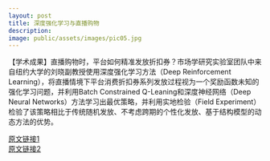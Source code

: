 ```yaml
---
layout: post
title: 深度强化学习与直播购物
description: 
image: public/assets/images/pic05.jpg
---
```



【学术成果】直播购物时，平台如何精准发放折扣券？市场学研究实验室团队中来自纽约大学的刘晓副教授使用深度强化学习方法（Deep Reinforcement Learning），将直播情境下平台消费折扣券系列发放过程视为一个奖励函数未知的强化学习问题，并利用Batch Constrained Q-Leaning和深度神经网络（Deep Neural Networks）方法学习出最优策略，并利用实地检验（Field Experiment）检验了该策略相比于传统随机发放、不考虑跨期的个性化发放、基于结构模型的动态方法的优势。

[原文链接1](https://www.sem.tsinghua.edu.cn/ec/info/1004/2769.htm)  
[原文链接2](https://mp.weixin.qq.com/s/6xKyLMB7iLOVT03OKKMgfg?poc_token=HKELXmWjRNF4Vp5fSgF9VGMI4gJMTu-AAxVmAOKe)